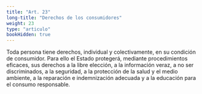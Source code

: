 ```yaml
---
title: "Art. 23"
long-title: "Derechos de los consumidores"
weight: 23
type: "articulo"
bookHidden: true
---
```

Toda persona tiene derechos, individual y colectivamente, en su condición de consumidor. Para ello el Estado protegerá, mediante procedimientos eficaces, sus derechos a la libre elección, a la información veraz, a no ser discriminados, a la seguridad, a la protección de la salud y el medio ambiente, a la reparación e indemnización adecuada y a la educación para el consumo responsable.
